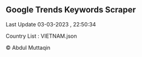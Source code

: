 

## Google Trends Keywords Scraper 
 
Last Update 03-03-2023 , 22:50:34

Country List :
VIETNAM.json



© Abdul Muttaqin 
